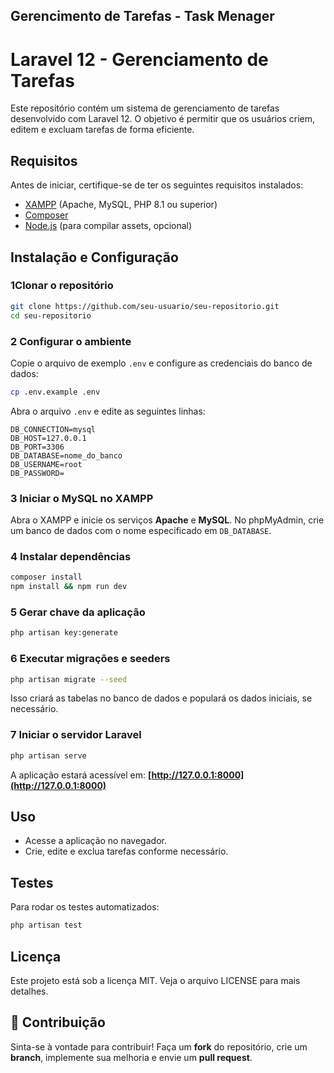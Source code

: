 ## Gerencimento de Tarefas - Task Menager

# Laravel 12 - Gerenciamento de Tarefas

Este repositório contém um sistema de gerenciamento de tarefas desenvolvido com Laravel 12. O objetivo é permitir que os usuários criem, editem e excluam tarefas de forma eficiente.

##  Requisitos

Antes de iniciar, certifique-se de ter os seguintes requisitos instalados:

- [XAMPP](https://www.apachefriends.org/download.html) (Apache, MySQL, PHP 8.1 ou superior)
- [Composer](https://getcomposer.org/)
- [Node.js](https://nodejs.org/) (para compilar assets, opcional)

## Instalação e Configuração

### 1Clonar o repositório
```bash
git clone https://github.com/seu-usuario/seu-repositorio.git
cd seu-repositorio
```

### 2 Configurar o ambiente
Copie o arquivo de exemplo `.env` e configure as credenciais do banco de dados:
```bash
cp .env.example .env
```
Abra o arquivo `.env` e edite as seguintes linhas:
```env
DB_CONNECTION=mysql
DB_HOST=127.0.0.1
DB_PORT=3306
DB_DATABASE=nome_do_banco
DB_USERNAME=root
DB_PASSWORD=
```

### 3 Iniciar o MySQL no XAMPP
Abra o XAMPP e inicie os serviços **Apache** e **MySQL**. No phpMyAdmin, crie um banco de dados com o nome especificado em `DB_DATABASE`.

### 4 Instalar dependências
```bash
composer install
npm install && npm run dev
```

### 5 Gerar chave da aplicação
```bash
php artisan key:generate
```

### 6 Executar migrações e seeders
```bash
php artisan migrate --seed
```
Isso criará as tabelas no banco de dados e populará os dados iniciais, se necessário.

### 7 Iniciar o servidor Laravel
```bash
php artisan serve
```
A aplicação estará acessível em: **[http://127.0.0.1:8000](http://127.0.0.1:8000)**

##  Uso
- Acesse a aplicação no navegador.
- Crie, edite e exclua tarefas conforme necessário.

##  Testes
Para rodar os testes automatizados:
```bash
php artisan test
```

##  Licença
Este projeto está sob a licença MIT. Veja o arquivo LICENSE para mais detalhes.

## 🤝 Contribuição
Sinta-se à vontade para contribuir! Faça um **fork** do repositório, crie um **branch**, implemente sua melhoria e envie um **pull request**.



